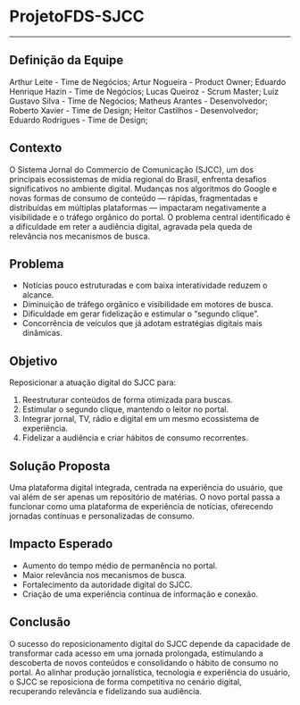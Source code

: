 # ProjetoFDS-SJCC

---

## Definição da Equipe 
Arthur Leite - Time de Negócios;
Artur Nogueira - Product Owner; 
Eduardo Henrique Hazin  - Time de Negócios;
Lucas Queiroz -  Scrum Master; 
Luiz Gustavo Silva - Time de Negócios;
Matheus Arantes - Desenvolvedor;
Roberto Xavier - Time de Design;
Heitor Castilhos - Desenvolvedor; 
Eduardo Rodrigues - Time de Design; 


## Contexto

O Sistema Jornal do Commercio de Comunicação (SJCC), um dos principais ecossistemas de mídia regional do Brasil, enfrenta desafios significativos no ambiente digital. Mudanças nos algoritmos do Google e novas formas de consumo de conteúdo — rápidas, fragmentadas e distribuídas em múltiplas plataformas — impactaram negativamente a visibilidade e o tráfego orgânico do portal. O problema central identificado é a dificuldade em reter a audiência digital, agravada pela queda de relevância nos mecanismos de busca.

## Problema

* Notícias pouco estruturadas e com baixa interatividade reduzem o alcance.
* Diminuição de tráfego orgânico e visibilidade em motores de busca.
* Dificuldade em gerar fidelização e estimular o “segundo clique”.
* Concorrência de veículos que já adotam estratégias digitais mais dinâmicas.

## Objetivo

Reposicionar a atuação digital do SJCC para:

1. Reestruturar conteúdos de forma otimizada para buscas.
2. Estimular o segundo clique, mantendo o leitor no portal.
3. Integrar jornal, TV, rádio e digital em um mesmo ecossistema de experiência.
4. Fidelizar a audiência e criar hábitos de consumo recorrentes.

## Solução Proposta

Uma plataforma digital integrada, centrada na experiência do usuário, que vai além de ser apenas um repositório de matérias. O novo portal passa a funcionar como uma plataforma de experiência de notícias, oferecendo jornadas contínuas e personalizadas de consumo.


## Impacto Esperado

* Aumento do tempo médio de permanência no portal.
* Maior relevância nos mecanismos de busca.
* Fortalecimento da autoridade digital do SJCC.
* Criação de uma experiência contínua de informação e conexão.

## Conclusão

O sucesso do reposicionamento digital do SJCC depende da capacidade de transformar cada acesso em uma jornada prolongada, estimulando a descoberta de novos conteúdos e consolidando o hábito de consumo no portal. Ao alinhar produção jornalística, tecnologia e experiência do usuário, o SJCC se reposiciona de forma competitiva no cenário digital, recuperando relevância e fidelizando sua audiência.


